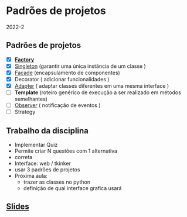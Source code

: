 # Padrões de projetos
2022-2

## Padrões de projetos
- [x] **[Factory](https://github.com/fscheidt/padroes-22/blob/master/pyfactory/factory.py)** 
- [x] [Singleton](https://github.com/fscheidt/padroes-22/blob/master/singleton/banco_de_dados.py) (garantir uma única instância de um classe )
- [x] [Facade](https://github.com/fscheidt/padroes-22/blob/master/pyfactory/facade.py) (encapsulamento de componentes)
- [x] Decorator ( adicionar funcionalidades )
- [x] [Adapter](https://github.com/fscheidt/padroes-22/blob/master/pyfactory/adapter.py) ( adaptar classes diferentes em uma mesma interface )
- [ ] **Template** (roteiro genérico de execução a ser realizado em métodos semelhantes)
- [ ] [Observer](https://github.com/fscheidt/padroes-22/blob/master/observer/observer.py) ( notificação de eventos )
- [ ] Strategy

## Trabalho da disciplina
- Implementar Quiz
- Permite criar N questões com 1 alternativa
- correta
- Interface: web / tkinker
- usar 3 padrões de projetos
- Próxima aula:
  - trazer as classes no python
  - definição de qual interface grafica usará


## [Slides](slides/)
